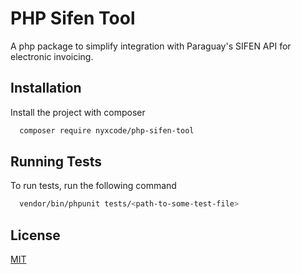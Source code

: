 # PHP Sifen Tool

A php package to simplify integration with Paraguay's SIFEN API for electronic invoicing.

## Installation

Install the project with composer

```bash
  composer require nyxcode/php-sifen-tool
```

## Running Tests

To run tests, run the following command

```bash
  vendor/bin/phpunit tests/<path-to-some-test-file>
```

## License

[MIT](https://choosealicense.com/licenses/mit/)

